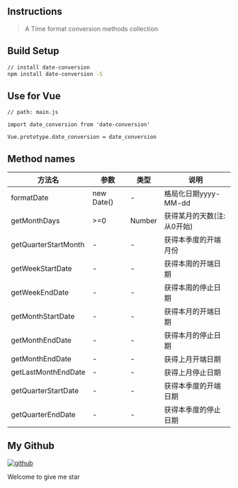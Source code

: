 ## Instructions

> A Time format conversion methods collection

## Build Setup

``` bash
// install date-conversion
npm install date-conversion -S
```

## Use for Vue
```
// path: main.js

import date_conversion from 'date-conversion'

Vue.prototype.date_conversion = date_conversion
```

## Method names
| 方法名                |参数         |类型      |说明                                            |
| ---------------------| ----------- | ------- | ---------------------------------------------- |
| formatDate           |  new Date() |    -    |格局化日期yyyy-MM-dd                             |
| getMonthDays         |     >=0     |  Number |获得某月的天数(注:从0开始)                         |
| getQuarterStartMonth |      -      |    -    |获得本季度的开端月份                              |
| getWeekStartDate     |      -      |    -    |获得本周的开端日期                                |
| getWeekEndDate       |      -      |    -    |获得本周的停止日期                                |
| getMonthStartDate    |      -      |    -    |获得本月的开端日期                                |
| getMonthEndDate      |      -      |    -    |获得本月的停止日期                                |
| getMonthEndDate      |      -      |    -    |获得上月开端日期                                  |
| getLastMonthEndDate  |      -      |    -    |获得上月停止日期                                  |
| getQuarterStartDate  |      -      |    -    |获得本季度的开端日期                               |
| getQuarterEndDate    |      -      |    -    |获得本季度的停止日期                               |

## My Github

[![github](https://img.shields.io/badge/github-lixueninggg-green.svg)](https://github.com/lixueninggg/date-conversion)

Welcome to give me star